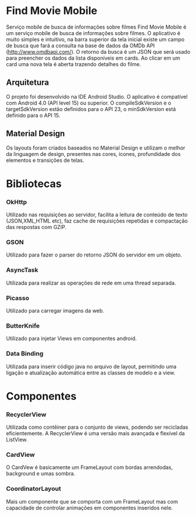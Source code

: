 # Find Movie Mobile
Serviço mobile de busca de informações sobre filmes
Find Movie Mobile é um serviço mobile de busca de informações sobre filmes. O aplicativo é muito simples e intuitivo, na barra superior da tela inicial existe um campo de busca que fará a consulta na base de dados da OMDb API (http://www.omdbapi.com/). O retorno da busca é um JSON que será usado para preencher os dados da lista disponíveis em cards. Ao clicar em um card uma nova tela é aberta trazendo detalhes do filme.
## Arquitetura
O projeto foi desenvolvido na IDE Android Studio. O aplicativo é compatível com Android 4.0 (API level 15) ou superior. O compileSdkVersion e o targetSdkVersion estão definidos para o API 23, o minSdkVersion está definido para o API 15.
## Material Design
Os layouts foram criados baseados no Material Design e utilizam o melhor da linguagem de design, presentes nas cores, ícones, profundidade dos elementos e transições de telas.

# Bibliotecas
### OkHttp
Utilizado nas requisições ao servidor, facilita a leitura de conteúdo de texto (JSON,XML,HTML etc), faz cache de requisições repetidas e compactação das respostas com GZIP.
### GSON
Utilizado para fazer o parser do retorno JSON do servidor em um objeto.
### AsyncTask
Utilizada para realizar as operações de rede em uma thread separada.
### Picasso
Utilizado para carregar imagens da web.
### ButterKnife
Utilizado para injetar Views em componentes android.
### Data Binding
Utilizada para inserir código java no arquivo de layout, permitindo uma ligação e atualização automática entre as classes de modelo e a view.


# Componentes
### RecyclerView
Utilizada como contêiner para o conjunto de views, podendo ser recicladas eficientemente. A RecyclerView é uma versão mais avançada e flexível da ListView.
### CardView
O CardVew é basicamente um FrameLayout com bordas arrendodas, background e umas sombra.
### CoordinatorLayout
Mais um componente que se comporta com um FrameLayout mas com capacidade de controlar animações em componentes inseridos nele.